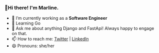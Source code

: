 ### 👋Hi there! I'm Marline.
- 🔭 I’m currently working as a **Software Engineer**
- 🌱 Learning Go
- 💬 Ask me about anything Django and FastApi! Always happy to engage on that.
- 📫 How to reach me: [Twitter](https://twitter.com/khavelemarline) | [Linkedln](https://www.linkedin.com/in/marlinekhavele/)
- 😄 Pronouns: she/her

